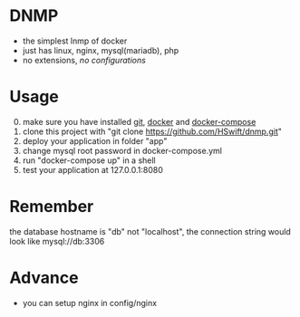 # DNMP
- the simplest lnmp of docker
- just has linux, nginx, mysql(mariadb), php
- no extensions, *no configurations*
# Usage
0. make sure you have installed [git](https://git-scm.com/downloads), [docker](https://docs.docker.com/install/) and [docker-compose](https://docs.docker.com/compose/install/)
1. clone this project with "git clone https://github.com/HSwift/dnmp.git"
2. deploy your application in folder "app"
3. change mysql root password in docker-compose.yml
4. run "docker-compose up" in a shell
5. test your application at 127.0.0.1:8080
# Remember
the database hostname is "db" not "localhost", the connection string would look like mysql://db:3306
# Advance
- you can setup nginx in config/nginx
